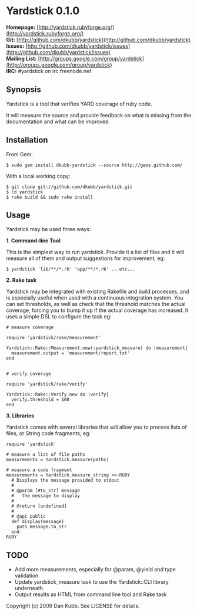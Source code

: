 Yardstick 0.1.0
===============

**Homepage:**     [http://yardstick.rubyforge.org/](http://yardstick.rubyforge.org/)<br />
**Git:**          [http://github.com/dkubb/yardstick](http://github.com/dkubb/yardstick)<br />
**Issues:**       [http://github.com/dkubb/yardstick/issues](http://github.com/dkubb/yardstick/issues)<br />
**Mailing List:** [http://groups.google.com/group/yardstick](http://groups.google.com/group/yardstick)<br />
**IRC:**          #yardstick on irc.freenode.net

Synopsis
--------

Yardstick is a tool that verifies YARD coverage of ruby code.

It will measure the source and provide feedback on what is missing from
the documentation and what can be improved.

Installation
------------

From Gem:

    $ sudo gem install dkubb-yardstick --source http://gems.github.com/

With a local working copy:

    $ git clone git://github.com/dkubb/yardstick.git
    $ cd yardstick
    $ rake build && sudo rake install

Usage
-----

Yardstick may be used three ways:

**1. Command-line Tool**

This is the simplest way to run yardstick.  Provide it a list of files
and it will measure all of them and output suggestions for improvement,
eg:

    $ yardstick 'lib/**/*.rb' 'app/**/*.rb' ...etc...

**2. Rake task**

Yardstick may be integrated with existing Rakefile and build processes,
and is especially useful when used with a continuous integration system.
You can set thresholds, as well as check that the threshold matches the
actual coverage, forcing you to bump it up if the actual coverage has
increased.  It uses a simple DSL to configure the task eg:

    # measure coverage

    require 'yardstick/rake/measurement'

    Yardstick::Rake::Measurement.new(:yardstick_measure) do |measurement|
      measurement.output = 'measurement/report.txt'
    end


    # verify coverage

    require 'yardstick/rake/verify'

    Yardstick::Rake::Verify.new do |verify|
      verify.threshold = 100
    end


**3. Libraries**

Yardstick comes with several libraries that will allow you to process
lists of files, or String code fragments, eg:

    require 'yardstick'

    # measure a list of file paths
    measurements = Yardstick.measure(paths)

    # measure a code fragment
    measurements = Yardstick.measure_string <<-RUBY
      # Displays the message provided to stdout
      #
      # @param [#to_str] message
      #   the message to display
      #
      # @return [undefined]
      #
      # @api public
      def display(message)
        puts message.to_str
      end
    RUBY

TODO
----

- Add more measurements, especially for @param, @yield and type
  validation
- Update yardstick_measure task to use the Yardstick::CLI library
  underneath.
- Output results as HTML from command line tool and Rake task

Copyright (c) 2009 Dan Kubb. See LICENSE for details.
